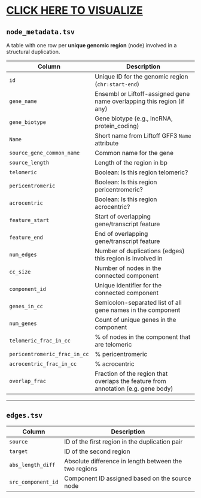 # [CLICK HERE TO VISUALIZE](https://cosmograph.app/run/?data=https://gist.githubusercontent.com/mr-eyes/4adf803fdc1200c99580a5c23b6fba3c/raw/1d81a2f0d012c2f2ed516fd18dcb4382dc242eaa/edges_no_extra.tsv&source=source&target=target&gravity=0.46&repulsion=0.55&repulsionTheta=0.53&linkSpring=1.46&linkDistance=8&friction=0.97&renderLabels=true&renderHoveredLabel=true&renderLinks=true&curvedLinks=true&nodeSizeScale=0.8&linkWidthScale=2&linkArrowsSizeScale=1&nodeSize=size-total%20links&nodeColor=color-total%20links&linkWidth=width-default&linkColor=color-default&meta=https://gist.githubusercontent.com/mr-eyes/4adf803fdc1200c99580a5c23b6fba3c/raw/1d81a2f0d012c2f2ed516fd18dcb4382dc242eaa/nodes_metadata.tsv)

## `node_metadata.tsv`

A table with one row per **unique genomic region** (node) involved in a structural duplication.

| Column | Description |
|--------|-------------|
| `id` | Unique ID for the genomic region (`chr:start-end`) |
| `gene_name` | Ensembl or Liftoff-assigned gene name overlapping this region (if any) |
| `gene_biotype` | Gene biotype (e.g., lncRNA, protein_coding) |
| `Name` | Short name from Liftoff GFF3 `Name` attribute |
| `source_gene_common_name` | Common name for the gene |
| `source_length` | Length of the region in bp |
| `telomeric` | Boolean: Is this region telomeric? |
| `pericentromeric` | Boolean: Is this region pericentromeric? |
| `acrocentric` | Boolean: Is this region acrocentric? |
| `feature_start` | Start of overlapping gene/transcript feature |
| `feature_end` | End of overlapping gene/transcript feature |
| `num_edges` | Number of duplications (edges) this region is involved in |
| `cc_size` | Number of nodes in the connected component |
| `component_id` | Unique identifier for the connected component |
| `genes_in_cc` | Semicolon-separated list of all gene names in the component |
| `num_genes` | Count of unique genes in the component |
| `telomeric_frac_in_cc` | % of nodes in the component that are telomeric |
| `pericentromeric_frac_in_cc` | % pericentromeric |
| `acrocentric_frac_in_cc` | % acrocentric |
| `overlap_frac` | Fraction of the region that overlaps the feature from annotation (e.g. gene body) |

---

## `edges.tsv`

| Column | Description |
|--------|-------------|
| `source` | ID of the first region in the duplication pair |
| `target` | ID of the second region |
| `abs_length_diff` | Absolute difference in length between the two regions |
| `src_component_id` | Component ID assigned based on the source node |
